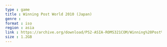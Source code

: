 ```yaml
---
type : game
title : Winning Post World 2010 (Japan)
genre : 
format : iso
region : asia
link : https://archive.org/download/PS2-ASIA-ROMS321COM/Winning%20Post%20World%202010%20%28Japan%29.7z
size : 1.2GB
---
```

